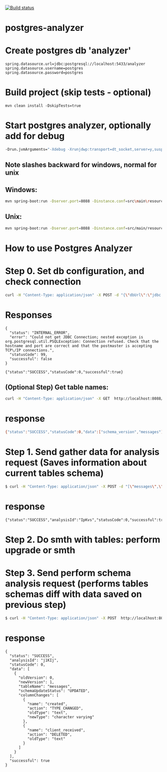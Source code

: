 [![Build status](https://ci.appveyor.com/api/projects/status/cgdvr8jn4xi7ldc9?svg=true)](https://ci.appveyor.com/project/op07n/postgres-analyzer)

# postgres-analyzer
# Create postgres db 'analyzer'
```
spring.datasource.url=jdbc:postgresql://localhost:5433/analyzer
spring.datasource.username=postgres
spring.datasource.password=postgres
```

# Build project (skip tests - optional)
```
mvn clean install -DskipTests=true
```

# Start postgres analyzer, optionally add for debug
```bash
-Drun.jvmArguments="-Xdebug -Xrunjdwp:transport=dt_socket,server=y,suspend=n,address=5005"
```
## Note slashes backward for windows, normal for unix
## Windows:
```bash
mvn spring-boot:run -Dserver.port=8088 -Dinstance.conf=src\main\resources\application.properties -Dlog4j.configuration=file:conf\log4j.properties
```
## Unix:
```bash
mvn spring-boot:run -Dserver.port=8088 -Dinstance.conf=src/main/resources/application.properties -Dlog4j.configuration=file:conf/log4j.properties
```

# How to use Postgres Analyzer
# Step 0. Set db configuration, and check connection
```bash
curl -H "Content-Type: application/json" -X POST -d "{\"dbUrl\":\"jdbc:postgresql://localhost:5432/messages\",\"username\":\"postgres\",\"password\":\"postgres\",\"schemaName\":\"public\"}" http://localhost:8088/api/v1/connectToDB
```
# Responses
```
{
  "status": "INTERNAL_ERROR",
  "error": "Could not get JDBC Connection; nested exception is org.postgresql.util.PSQLException: Connection refused. Check that the hostname and port are correct and that the postmaster is accepting TCP\/IP connections.",
  "statusCode": 99,
  "successful": false
}
```
```
{"status":"SUCCESS","statusCode":0,"successful":true}
```
## (Optional Step) Get table names:
```bash
curl -H "Content-Type: application/json" -X GET  http://localhost:8088/api/v1/getTables?schema=public
```
# response
```bash
{"status":"SUCCESS","statusCode":0,"data":["schema_version","messages"],"successful":true}
```
# Step 1. Send gather data for analysis request (Saves information about current tables schema)
```bash
$ curl -H "Content-Type: application/json" -X POST -d "[\"messages\",\"tableName2\"]" http://localhost:8088/api/v1/gatherDataForAnalysis
```
# response
```
{"status":"SUCCESS","analysisId":"IpKvs","statusCode":0,"successful":true}
```
# Step 2. Do smth with tables: perform upgrade or smth
# Step 3. Send perform schema analysis request (performs tables schemas diff with data saved on previous step)
```bash
$ curl -H "Content-Type: application/json" -X POST  http://localhost:8088/api/v1/analyze?analysisId=AiGeJ
```
# response
```
{
  "status": "SUCCESS",
  "analysisId": "j1KIj",
  "statusCode": 0,
  "data": [
    {
      "oldVersion": 0,
      "newVersion": 1,
      "tableName": "messages",
      "schemaUpdateStatus": "UPDATED",
      "columnChanges": [
        {
          "name": "created",
          "action": "TYPE_CHANGED",
          "oldType": "text",
          "newType": "character varying"
        },
        {
          "name": "client_received",
          "action": "DELETED",
          "oldType": "text"
        }
      ]
    }
  ],
  "successful": true
}
```
